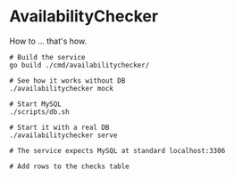
# AvailabilityChecker

How to ... that's how.

```
# Build the service
go build ./cmd/availabilitychecker/

# See how it works without DB
./availabilitychecker mock

# Start MySQL
./scripts/db.sh

# Start it with a real DB
./availabilitychecker serve

# The service expects MySQL at standard localhost:3306

# Add rows to the checks table
```
